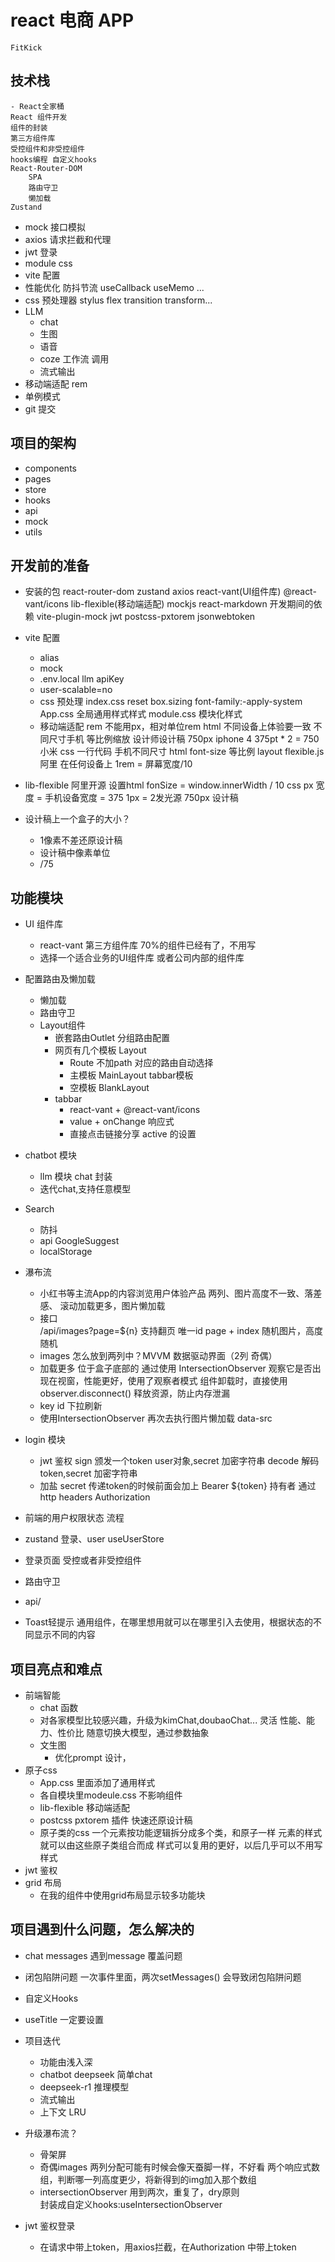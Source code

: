 # react 电商 APP 
    FitKick

## 技术栈
    - React全家桶
    React 组件开发
    组件的封装
    第三方组件库
    受控组件和非受控组件
    hooks编程 自定义hooks
    React-Router-DOM
        SPA
        路由守卫
        懒加载
    Zustand
- mock 接口模拟
- axios 请求拦截和代理
- jwt 登录
- module css
- vite 配置
- 性能优化
    防抖节流
    useCallback useMemo ...
- css 预处理器 stylus
    flex transition transform...
- LLM 
    - chat
    - 生图
    - 语音
    - coze 工作流 调用
    - 流式输出
- 移动端适配
    rem
- 单例模式 
- git 提交

## 项目的架构
- components
- pages
- store
- hooks
- api
- mock
- utils
## 开发前的准备
- 安装的包
    react-router-dom zustand axios
      react-vant(UI组件库) @react-vant/icons lib-flexible(移动端适配)  mockjs
      react-markdown
     开发期间的依赖
     vite-plugin-mock jwt postcss-pxtorem jsonwebtoken
- vite 配置
    - alias
    - mock
    - .env.local
        llm apiKey
    - user-scalable=no
    - css 预处理
        index.css reset
            box.sizing  font-family:-apply-system
        App.css 全局通用样式样式
        module.css 模块化样式
    - 移动端适配 rem
        不能用px，相对单位rem html
        不同设备上体验要一致
        不同尺寸手机 等比例缩放
        设计师设计稿 750px iphone 4 375pt * 2 = 750
        小米
        css 一行代码 手机不同尺寸 html font-size 等比例
        layout
        flexible.js 阿里 在任何设备上
        1rem = 屏幕宽度/10
- lib-flexible
    阿里开源
    设置html fonSize = window.innerWidth / 10
    css px 宽度 = 手机设备宽度 = 375
    1px = 2发光源
    750px 设计稿

- 设计稿上一个盒子的大小？
    - 1像素不差还原设计稿
    - 设计稿中像素单位
    - /75
## 功能模块
- UI 组件库
    - react-vant 第三方组件库 70%的组件已经有了，不用写
    - 选择一个适合业务的UI组件库 或者公司内部的组件库
- 配置路由及懒加载
    - 懒加载
    - 路由守卫
    - Layout组件
        - 嵌套路由Outlet 分组路由配置
        - 网页有几个模板 Layout
            - Route 不加path 对应的路由自动选择
            - 主模板 MainLayout tabbar模板
            - 空模板 BlankLayout
        - tabbar
            - react-vant + @react-vant/icons
            - value + onChange 响应式
            - 直接点击链接分享 active 的设置
- chatbot 模块
    - llm 模块 chat 封装
    - 迭代chat,支持任意模型
- Search
    - 防抖
    - api
        GoogleSuggest
    - localStorage
- 瀑布流
    - 小红书等主流App的内容浏览用户体验产品
        两列、图片高度不一致、落差感、
        滚动加载更多，图片懒加载
    - 接口  
        /api/images?page=${n}  支持翻页
        唯一id page + index
        随机图片，高度随机
    - images 怎么放到两列中？MVVM
    数据驱动界面（2列 奇偶）
    - 加载更多 位于盒子底部的 通过使用 IntersectionObserver
    观察它是否出现在视窗，性能更好，使用了观察者模式
    组件卸载时，直接使用observer.disconnect() 释放资源，防止内存泄漏
    - key id 下拉刷新
    - 使用IntersectionObserver 再次去执行图片懒加载  data-src

- login 模块
    - jwt 鉴权
    sign 颁发一个token user对象,secret 加密字符串
    decode  解码token,secret 加密字符串 
    - 加盐
    secret
    传递token的时候前面会加上 Bearer ${token} 持有者
    通过 http headers Authorization
- 前端的用户权限状态 流程
- zustand
        登录、user useUserStore
- 登录页面
        受控或者非受控组件
- 路由守卫
- api/
- Toast轻提示
    通用组件，在哪里想用就可以在哪里引入去使用，根据状态的不同显示不同的内容
## 项目亮点和难点
- 前端智能
    - chat 函数
    - 对各家模型比较感兴趣，升级为kimChat,doubaoChat... 灵活
        性能、能力、性价比
        随意切换大模型，通过参数抽象
    - 文生图
        - 优化prompt 设计，
- 原子css
    - App.css 里面添加了通用样式
    - 各自模块里modeule.css 不影响组件
    - lib-flexible 移动端适配
    - postcss pxtorem 插件 快速还原设计稿
    - 原子类的css
        一个元素按功能逻辑拆分成多个类，和原子一样
        元素的样式就可以由这些原子类组合而成
        样式可以复用的更好，以后几乎可以不用写样式
- jwt 鉴权
- grid 布局
    - 在我的组件中使用grid布局显示较多功能块
## 项目遇到什么问题，怎么解决的
- chat messages 遇到message 覆盖问题
- 闭包陷阱问题
    一次事件里面，两次setMessages() 会导致闭包陷阱问题
- 自定义Hooks
- useTitle
    一定要设置
- 项目迭代
    - 功能由浅入深
    - chatbot deepseek 简单chat
    - deepseek-r1 推理模型
    - 流式输出
    - 上下文 LRU

- 升级瀑布流？
    - 骨架屏
    - 奇偶images 两列分配可能有时候会像天蚕脚一样，不好看
        两个响应式数组，判断哪一列高度更少，将新得到的img加入那个数组
    - intersectionObserver 用到两次，重复了，dry原则   
        封装成自定义hooks:useIntersectionObserver
- jwt 鉴权登录
    - 在请求中带上token，用axios拦截，在Authorization 中带上token

